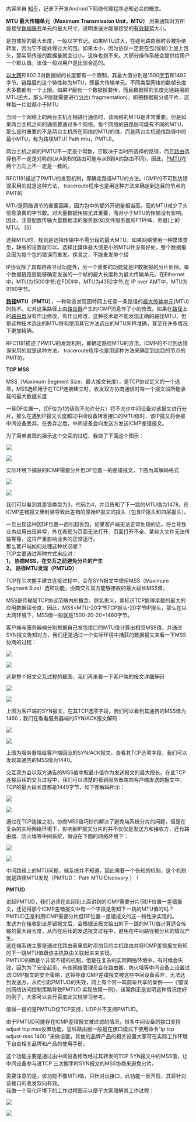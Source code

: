 内容来自 [知乎](zhihu.com)，记录下开发Android下网络代理程序必知必会的概念。

**MTU 最大传输单元（Maximum Transmission Unit，MTU）** 用来通知对方所能接受[数据服务](https://link.zhihu.com/?target=https%3A//baike.baidu.com/item/%25E6%2595%25B0%25E6%258D%25AE%25E6%259C%258D%25E5%258A%25A1/23724818)单元的最大尺寸，说明发送方能够接受的[有效载荷](https://link.zhihu.com/?target=https%3A//baike.baidu.com/item/%25E6%259C%2589%25E6%2595%2588%25E8%25BD%25BD%25E8%258D%25B7/3653893)大小。

是包或帧的最大长度，一般以字节记。如果MTU过大，在碰到路由器时会被拒绝转发，因为它不能处理过大的包。如果太小，因为协议一定要在包(或帧)上加上包头，那实际传送的数据量就会过小，这样也划不来。大部分操作系统会提供给用户一个默认值，该值一般对用户是比较合适的。

[以太网](https://link.zhihu.com/?target=https%3A//baike.baidu.com/item/%25E4%25BB%25A5%25E5%25A4%25AA%25E7%25BD%2591/99684)和802.3对数据帧的长度都有一个限制，其最大值分别是1500[字节](https://link.zhihu.com/?target=https%3A//baike.baidu.com/item/%25E5%25AD%2597%25E8%258A%2582/1096318)和1492字节。链路层的这个特性称为MTU，即最大传输单元。不同类型网络的数帧长度大多数都有一个上限。如果IP层有一个数据报要传，而且数据帧的长度比链路层的MTU还大，那么IP层就需要进行[分片](https://link.zhihu.com/?target=https%3A//baike.baidu.com/item/%25E5%2588%2586%25E7%2589%2587/13677994)( fragmentation)，即把数据报分成干片，这样每一片就都小于MTU

当同一个网络上的两台主机互相进行通信时，该网络的MTU是非常重要。但是如果两台主机之间的通信要通过多个网络，每个网络的链路层可能有不同的MTU，那么这时重要的不是两台主机所在网络的MTU的值，而是两台主机通信路径中的最小MTU，称为路径MTU( Path mtu，PMTU)。

两台主机之间的PMTU不一定是个常数，它取决于当时所选择的路径，而且[路由](https://link.zhihu.com/?target=https%3A//baike.baidu.com/item/%25E8%25B7%25AF%25E7%2594%25B1/363497)选择也不一定是对称的(从A到B的路由可能与从B到A的路由不同)，因此，[PMTU](https://link.zhihu.com/?target=https%3A//baike.baidu.com/item/PMTU/1963207)在两个方向上不一定是一致的。

RFC1191描述了PMTU的发现机制，即确定路径MTU的方法。ICMP的不可到达错误采用的就是这种方法， traceroute程序也是用这种方法来确定到达目的节点的PMT的

MTU是网络调节的重要因素，因为包中的额外开销量相当高。高的MTU减少了头信息浪费的字节数。对大量数据传输尤其重要，而对小于MTU的传输没有影响。因此，注意配置传输大量数据流的服务器(如文件服务器和FTPH&．务器)上的MTU。 \[5\]

选择MTU时，规则是选择传输中不需分段的最大MTU。如果网络使用一种媒体类型，缺省的设置就可以。选择比媒体最大值更小的MTU并没有好处，整个数据报会因为每个包的错误而重发。换言之，不能重发单个段

IP协议除了具有路由寻址功能外，另一个重要的功能就是IP数据报的分片处理。每个数据链路层能够确定发送的一个帧的最大长度称为最大传输单元。在Ethernet中，MTU为1500字节;在FDDI中，MTU为4352字节;在 IP over AMT中，MTU为9180字节。

**[路径](https://link.zhihu.com/?target=https%3A//baike.baidu.com/item/%25E8%25B7%25AF%25E5%25BE%2584/1081474)MTU（PMTU）**，一种动态发现因特网上任意一条路径的[最大传输单元](https://link.zhihu.com/?target=https%3A//baike.baidu.com/item/%25E6%259C%2580%25E5%25A4%25A7%25E4%25BC%25A0%25E8%25BE%2593%25E5%258D%2595%25E5%2585%2583/9730690)(MTU)的技术。它对这条路径上由[路由器](https://link.zhihu.com/?target=https%3A//baike.baidu.com/item/%25E8%25B7%25AF%25E7%2594%25B1%25E5%2599%25A8/108294)产生的ICMP消息作了小的修改。如果在[路径](https://link.zhihu.com/?target=https%3A//baike.baidu.com/item/%25E8%25B7%25AF%25E5%25BE%2584/1081474)上的[路由器](https://link.zhihu.com/?target=https%3A//baike.baidu.com/item/%25E8%25B7%25AF%25E7%2594%25B1%25E5%2599%25A8/108294)没有作出修改，有作出修改，这种技术就不能发现正确的路径MTU，但是这种技术选出的MTU将和使用其它方法选出的MTU同样准确，甚至在许多情况下更加精确。

RFC1191描述了PMTU的发现机制，即确定路径MTU的方法。ICMP的不可到达错误采用的就是这种方法， traceroute程序也是用这种方法来确定到达目的节点的PMT的。

**TCP MSS**

MSS（Maximum Segment Size，最大报文长度），是TCP协议定义的一个选项，MSS选项用于在TCP连接建立时，收发双方协商通信时每一个报文段所能承载的最大数据长度

一旦DF位置一，(DF位为1的话则不允许分片）将不允许中间设备对该报文进行分片，那么在遇到IP报文长度超过中间设备转发接口的MTU值时，该IP报文将会被中间设备丢弃。在丢弃之后，中间设备会向发送方发送ICMP差错报文。

为了简单直观的展示这个交互的过程，我做了下面这个图示：

![](https://pic2.zhimg.com/v2-1706c2ee3b10d42043ec9bb771f5d929_b.jpg)

![](https://pic2.zhimg.com/v2-1706c2ee3b10d42043ec9bb771f5d929_r.jpg)

实际环境下捕获的ICMP需要分片但DF位置一的差错报文，下图为其解码格式

![](https://pic3.zhimg.com/v2-e27b1ee778f3cb5b7b9a64f48da24a26_b.jpg)

![](https://pic3.zhimg.com/v2-e27b1ee778f3cb5b7b9a64f48da24a26_r.jpg)


我们可以看到其差错类型为3，代码为4，并且告知了下一跳的MTU值为1478。在ICMP差错报文里封装导致此差错的原始IP报文的报头（包含IP报头和四层报头）。

一旦出现这种因DF位置一而引起丢包，如果客户端无法正常处理的话，将会导致业务应用出现异常，外在表现为页面无法打开、页面打开不全、某些大文件无法传输等等，这将严重影响业务的正常运行。  
那么客户端如何处理这种状况呢？  
TCP主要通过两种方式来应对：  
**1， 协商MSS，在交互之前避免分片的产生**  
**2， 路径MTU发现（PMTUD）**

  

TCP在三次握手建立连接过程中，会在SYN报文中使用MSS（Maximum Segment Size）选项功能，协商交互双方能够接收的最大段长MSS值。

MSS是传输层TCP协议范畴内的概念，顾名思义，其标识TCP能够承载的最大的应用数据段长度，因此，MSS=MTU-20字节TCP报头-20字节IP报头，那么在以太网环境下，MSS值一般就是1500-20-20=1460字节。

客户端与服务器端分别根据自己发包接口的MTU值计算出相应MSS值，并通过SYN报文告知对方，我们还是通过一个实际环境中捕获的数据报文来看一下MSS协商的过程：

![](https://pic2.zhimg.com/v2-2d5d2ab1670cd4e194d2a23b4c6492cd_b.jpg)

![](https://pic2.zhimg.com/v2-2d5d2ab1670cd4e194d2a23b4c6492cd_r.jpg)

  

这是整个报文交互过程的截图，我们再来看一下客户端的报文详细解码

![](https://pic2.zhimg.com/v2-91813bf71bceb2bc5d006cb5d173e521_b.jpg)

![](https://pic2.zhimg.com/v2-91813bf71bceb2bc5d006cb5d173e521_r.jpg)

上图为客户端的SYN报文，在其TCP选项字段，我们可以看到其通告的MSS值为1460；我们在看看服务器端的SYN/ACK报文解码：

![](https://pic2.zhimg.com/v2-7971d7d1dc3b487badf0c4b51f919349_b.jpg)

![](https://pic2.zhimg.com/v2-7971d7d1dc3b487badf0c4b51f919349_r.jpg)

上图为服务器端给客户端回应的SYN/ACK报文，查看其TCP选项字段，我们可以发现其通告的MSS值为1440。

交互双方会以双方通告的MSS值中取最小值作为发送报文的最大段长。在此TCP连接后续的交互过程中，我们可以清楚的看到服务器端向客户端发送的报文中，TCP的最大段长度都是1440字节，如下图解码所示：

![](https://pic3.zhimg.com/v2-fe8c29ef38b6cc18edd25b41a96321ee_b.jpg)

![](https://pic3.zhimg.com/v2-fe8c29ef38b6cc18edd25b41a96321ee_r.jpg)

通过在TCP连接之初，协商MSS值巧妙的解决了避免端系统分片的问题，但是在复杂的实际网络环境下，影响到IP报文分片的并不仅仅是发送方和接收方，还有路由器、防火墙等中间系统，假设在下图的网络环境下：

![](https://pic3.zhimg.com/v2-f6a7856f31b48af2a6cee9ccd610a5d6_b.jpg)

![](https://pic3.zhimg.com/v2-f6a7856f31b48af2a6cee9ccd610a5d6_r.jpg)

中间路径上的MTU问题，端系统并不知道，因此需要一个告知的机制，这个机制就是路径MTU发现（PMTUD： Path MTU Discovery ）！

**PMTUD**

说起PMTUD，我们必须在此回到上面讲到的ICMP需要分片但DF位置一差错报文，还记得那个ICMP差错报文中有一个字段是告知下一跳的MTU值的吗？PMTUD正是利用ICMP需要分片但DF位置一差错报文的这一特性来实现的。  
发送方在接收到该差错报文后，会根据该报文给出的下一跳的MTU值计算适合传输的最大段长度，从而在后续的发送报文过程中，避免在中间路径被分片的情况产生。  
这在端系统主要是通过在路由表里临时添加目的主机路由并将ICMP差错报文告知的下一跳MTU值跟该主机路由关联起来来实现。  
PMTUD的确是个非常不错的机制，但是在复杂的实际网络环境中，有时候会失效，因为为了安全起见，有些网络管理员会在路由器、防火墙等中间设备上设置过滤ICMP报文的安全策略，这将导致ICMP差错报文被这些中间设备丢弃，无法达到发送方，从而引起PMTUD的失效，网上有个宫一鸣前辈共享的案例——《错误的网络访问控制策略导致PMTUD 实现故障一例》，该案例正是说明这种情况绝好的例子，大家可以自行百度此文档学习参考。

值得一提的是PMTUD仅TCP支持，UDP并不支持PMTUD。

由于PMTUD可能存在ICMP差错报文被过滤的情况，很多中间设备的接口支持adjust tcp mss设置功能，思科路由器一般是在接口模式下使用命令“ip tcp adjust-mss 1400 ”来做设置，其他的品牌产品的相关设置大家可在实际工作环境下自查相关品牌和产品的使用手册。

这个功能主要是通过由中间设备修改经过其转发的TCP SYN报文中的MSS值，让中间设备参与进TCP 三次握手时SYN报文的MSS协商来避免分片。

需要注意的是，该功能不像MTU值，只针对出接口，此功能一旦开启，其将针对该接口的收发双向有效。  
我做一个简化环境下的工作过程图示以便于大家理解其工作过程：

![](https://pic4.zhimg.com/v2-c4ebd7dee22e834bc6fae27f47c3cd0b_b.jpg)

![](https://pic4.zhimg.com/v2-c4ebd7dee22e834bc6fae27f47c3cd0b_r.jpg)